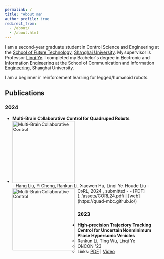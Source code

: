 ```yaml
---
permalink: /
title: "About me"
author_profile: true
redirect_from: 
  - /about/
  - /about.html
---
```


I am a second-year graduate student in Control Science and Engineering at the [School of Future Technology](https://ai.shu.edu.cn/), [Shanghai University](https://www.shu.edu.cn/). My supervisor is Professor [Linqi Ye](https://linqi-ye.github.io/). I completed my Bachelor's degree in Electronic and Information Engineering at the [School of Communication and Information Engineering](https://scie.shu.edu.cn/), Shanghai University. 

I am a beginner in reinforcement learning for legged/humanoid robots.

## Publications

### 2024

- **Multi-Brain Collaborative Control for Quadruped Robots**
- <div style="display: flex; align-items: center; justify-content: flex-start;">
    <img src="../images/2024corl.png" alt="Multi-Brain Collaborative Control" width="200">
  </div>
  - Hang Liu, Yi Cheng, Rankun Li, Xiaowen Hu, Linqi Ye, Houde Liu
  - CoRL, 2024 , submitted
  - <div style="float: left; margin-right: 10px;"><img src="../images/2024corl.png" alt="Multi-Brain Collaborative Control" width="200"></div>
  - [PDF](../assets/CORL24.pdf) | [web](https://quad-mbc.github.io/) 

### 2023
- **High-precision Trajectory Tracking Control for Uncertain Nonminimum Phase Hypersonic Vehicles**
  - Rankun Li, Ting Wu, Linqi Ye
  - ONCON '23
  - Links: [PDF](link_to_pdf) | [Video](link_to_video)
